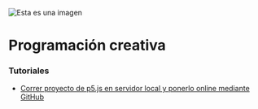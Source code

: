 ![Esta es una imagen](https://github.com/jaimander/nd-programacioncreativa/blob/main/docs/portada-gh-code-03.png)
# Programación creativa 

### Tutoriales
- [Correr proyecto de p5.js en servidor local y ponerlo online mediante GitHub](https://github.com/jaimander/nd-programacioncreativa/wiki/p5.js-en-servidor-local-y-ponerlo-en-l%C3%ADnea-usando-GitHub)

